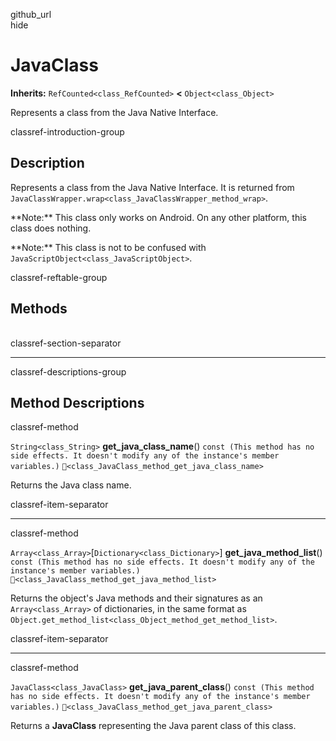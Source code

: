 github\_url  
hide

# JavaClass

**Inherits:** `RefCounted<class_RefCounted>` **&lt;**
`Object<class_Object>`

Represents a class from the Java Native Interface.

classref-introduction-group

## Description

Represents a class from the Java Native Interface. It is returned from
`JavaClassWrapper.wrap<class_JavaClassWrapper_method_wrap>`.

\*\*Note:\*\* This class only works on Android. On any other platform,
this class does nothing.

\*\*Note:\*\* This class is not to be confused with
`JavaScriptObject<class_JavaScriptObject>`.

classref-reftable-group

## Methods

<table>
<tbody>
<tr>
</tr>
<tr>
</tr>
<tr>
</tr>
</tbody>
</table>

classref-section-separator

------------------------------------------------------------------------

classref-descriptions-group

## Method Descriptions

classref-method

`String<class_String>` **get\_java\_class\_name**()
`const (This method has no side effects. It doesn't modify any of the instance's member variables.)`
`🔗<class_JavaClass_method_get_java_class_name>`

Returns the Java class name.

classref-item-separator

------------------------------------------------------------------------

classref-method

`Array<class_Array>`\[`Dictionary<class_Dictionary>`\]
**get\_java\_method\_list**()
`const (This method has no side effects. It doesn't modify any of the instance's member variables.)`
`🔗<class_JavaClass_method_get_java_method_list>`

Returns the object's Java methods and their signatures as an
`Array<class_Array>` of dictionaries, in the same format as
`Object.get_method_list<class_Object_method_get_method_list>`.

classref-item-separator

------------------------------------------------------------------------

classref-method

`JavaClass<class_JavaClass>` **get\_java\_parent\_class**()
`const (This method has no side effects. It doesn't modify any of the instance's member variables.)`
`🔗<class_JavaClass_method_get_java_parent_class>`

Returns a **JavaClass** representing the Java parent class of this
class.
